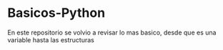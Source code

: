 # Basicos-Python
En este repositorio se volvio a revisar lo mas basico, desde que es una variable hasta las estructuras 
